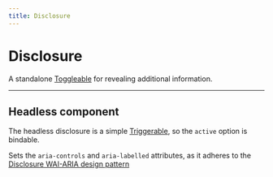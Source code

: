 ```yaml
---
title: Disclosure
---
```


<script lang="ts">
  import Demo from "$components/Demo.svelte";
</script>

# Disclosure

A standalone [Toggleable](/mixins/toggleable) for revealing additional information.

<Demo file="./componentDemo.svelte" value="result" />

---

## Headless component

The headless disclosure is a simple [Triggerable](/mixins/triggerable), so the `active` option is bindable.

Sets the `aria-controls` and `aria-labelled` attributes, as it adheres to the [Disclosure WAI-ARIA design pattern](https://www.w3.org/WAI/ARIA/apg/patterns/disclosure/)
